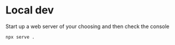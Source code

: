# Local dev
Start up a web server of your choosing and then check the console

```sh
npx serve .
```